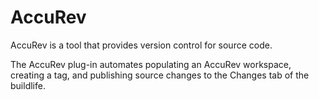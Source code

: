 
AccuRev
=======

AccuRev is a tool that provides version control for source code.

The AccuRev plug-in automates populating an AccuRev workspace, creating a tag, and publishing source changes to the Changes tab of the buildlife.

